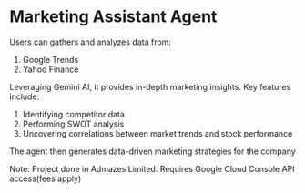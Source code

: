 # Marketing Assistant Agent
Users can gathers and analyzes data from:
1. Google Trends
2. Yahoo Finance

Leveraging Gemini AI, it provides in-depth marketing insights. Key features include:
1. Identifying competitor data
2. Performing SWOT analysis
3. Uncovering correlations between market trends and stock performance

The agent then generates data-driven marketing strategies for the company

Note: Project done in Admazes Limited. Requires Google Cloud Console API access(fees apply)
